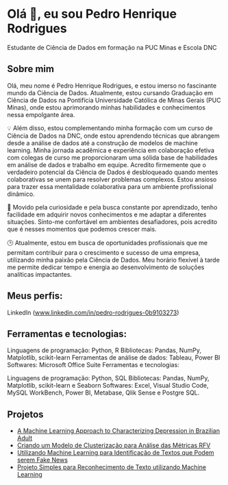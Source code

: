 
# Olá 👋, eu sou Pedro Henrique Rodrigues
Estudante de Ciência de Dados em formação na PUC Minas e Escola DNC

## Sobre mim
Olá, meu nome é Pedro Henrique Rodrigues, e estou imerso no fascinante mundo da Ciência de Dados. Atualmente, estou cursando Graduação em Ciência de Dados na Pontifícia Universidade Católica de Minas Gerais (PUC Minas), onde estou aprimorando minhas habilidades e conhecimentos nessa empolgante área.

💡 Além disso, estou complementando minha formação com um curso de Ciência de Dados na DNC, onde estou aprendendo técnicas que abrangem desde a análise de dados até a construção de modelos de machine learning. Minha jornada acadêmica e experiência em colaboração efetiva com colegas de curso me proporcionaram uma sólida base de habilidades em análise de dados e trabalho em equipe. Acredito firmemente que o verdadeiro potencial da Ciência de Dados é desbloqueado quando mentes colaborativas se unem para resolver problemas complexos. Estou ansioso para trazer essa mentalidade colaborativa para um ambiente profissional dinâmico.

🌟 Movido pela curiosidade e pela busca constante por aprendizado, tenho facilidade em adquirir novos conhecimentos e me adaptar a diferentes situações. Sinto-me confortável em ambientes desafiadores, pois acredito que é nesses momentos que podemos crescer mais.

🕒 Atualmente, estou em busca de oportunidades profissionais que me permitam contribuir para o crescimento e sucesso de uma empresa, utilizando minha paixão pela Ciência de Dados. Meu horário flexível à tarde me permite dedicar tempo e energia ao desenvolvimento de soluções analíticas impactantes.


## **Meus perfis:**

LinkedIn (www.linkedin.com/in/pedro-rodrigues-0b9103273)

## Ferramentas e tecnologias:

Linguagens de programação: Python, R
Bibliotecas: Pandas, NumPy, Matplotlib, scikit-learn
Ferramentas de análise de dados: Tableau, Power BI
Softwares: Microsoft Office Suite
Ferramentas e tecnologias:

Linguagens de programação: Python, SQL
Bibliotecas: Pandas, NumPy, Matplotlib, scikit-learn e Seaborn
Softwares: Excel, Visual Studio Code, MySQL WorkBench, Power BI, Metabase, Qlik Sense e Postgre SQL.

## Projetos 
- [A Machine Learning Approach to Characterizing Depression in Brazilian Adult](https://github.com/Pedro-io/A-Machine-Learning-Approach-to-Characterizing-Depression-in-Brazilian-Adult.git)
- [Criando um Modelo de
Clusterização para Análise das Métricas RFV](https://github.com/Pedro-io/MODELO-DE-CLUSTERIZA--O-PARA-ANALISE-DE-M-TRICAS.git)
- [Utilizando Machine Learning para Identificação de Textos que Podem serem Fake News](https://github.com/Pedro-io/Usando-ML-e-Reconhecimento-de-texto-para-identificacao-e-fake-news.git)
- [Projeto Simples para Reconhecimento de Texto utilizando Machine Learning](https://github.com/Pedro-io/reconhecendo_texto_com_machine_learning.git)
